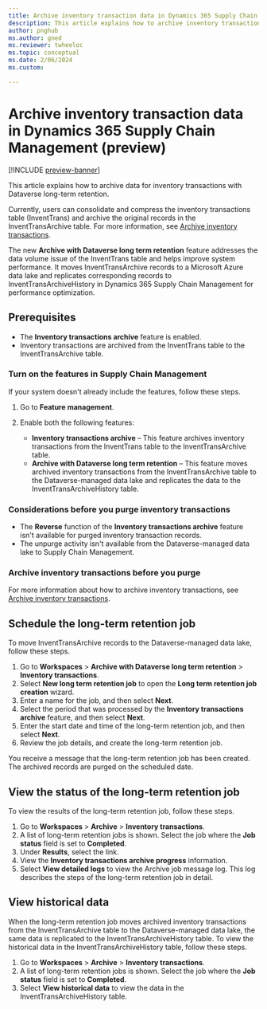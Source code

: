 ```yaml
---
title: Archive inventory transaction data in Dynamics 365 Supply Chain Management (preview)
description: This article explains how to archive inventory transaction data in Microsoft Dynamics 365 Supply Chain Management.
author: pnghub
ms.author: gned
ms.reviewer: twheeloc
ms.topic: conceptual
ms.date: 2/06/2024
ms.custom:

---
```

# Archive inventory transaction data in Dynamics 365 Supply Chain Management (preview)

[!INCLUDE [preview-banner](../../../supply-chain/includes/preview-banner.md)]

This article explains how to archive data for inventory transactions with Dataverse long-term retention.

Currently, users can consolidate and compress the inventory transactions table (InventTrans) and archive the original records in the InventTransArchive table. For more information, see [Archive inventory transactions](../../supply-chain/inventory/archive-inventory-transactions.md).

The new **Archive with Dataverse long term retention** feature addresses the data volume issue of the InventTrans table and helps improve system performance. It moves InventTransArchive records to a Microsoft Azure data lake and replicates corresponding records to InventTransArchiveHistory in Dynamics 365 Supply Chain Management for performance optimization.

## Prerequisites

- The **Inventory transactions archive** feature is enabled.
- Inventory transactions are archived from the InventTrans table to the InventTransArchive table.

### Turn on the features in Supply Chain Management

If your system doesn't already include the features, follow these steps.

1. Go to **Feature management**.
2. Enable both the following features:

    - **Inventory transactions archive** – This feature archives inventory transactions from the InventTrans table to the InventTransArchive table.
    - **Archive with Dataverse long term retention** – This feature moves archived inventory transactions from the InventTransArchive table to the Dataverse-managed data lake and replicates the data to the InventTransArchiveHistory table.

### Considerations before you purge inventory transactions

- The **Reverse** function of the **Inventory transactions archive** feature isn't available for purged inventory transaction records.
- The unpurge activity isn't available from the Dataverse-managed data lake to Supply Chain Management.

### Archive inventory transactions before you purge

For more information about how to archive inventory transactions, see [Archive inventory transactions](../../supply-chain/inventory/archive-inventory-transactions.md).

## Schedule the long-term retention job

To move InventTransArchive records to the Dataverse-managed data lake, follow these steps.

1. Go to **Workspaces** \> **Archive with Dataverse long term retention** \> **Inventory transactions**.
1. Select **New long term retention job** to open the **Long term retention job creation** wizard.
1. Enter a name for the job, and then select **Next**.
1. Select the period that was processed by the **Inventory transactions archive** feature, and then select **Next**.
1. Enter the start date and time of the long-term retention job, and then select **Next**.
1. Review the job details, and create the long-term retention job.

You receive a message that the long-term retention job has been created. The archived records are purged on the scheduled date.

## View the status of the long-term retention job

To view the results of the long-term retention job, follow these steps.

1. Go to **Workspaces** \> **Archive** \> **Inventory transactions**.
1. A list of long-term retention jobs is shown. Select the job where the **Job status** field is set to **Completed**.
1. Under **Results**, select the link.
1. View the **Inventory transactions archive progress** information.
1. Select **View detailed logs** to view the Archive job message log. This log describes the steps of the long-term retention job in detail.

## View historical data

When the long-term retention job moves archived inventory transactions from the InventTransArchive table to the Dataverse-managed data lake, the same data is replicated to the InventTransArchiveHistory table. To view the historical data in the InventTransArchiveHistory table, follow these steps.

1. Go to **Workspaces** \> **Archive** \> **Inventory transactions**.
1. A list of long-term retention jobs is shown. Select the job where the **Job status** field is set to **Completed**.
1. Select **View historical data** to view the data in the InventTransArchiveHistory table.
